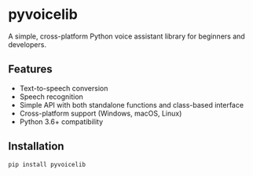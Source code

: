 # pyvoicelib

A simple, cross-platform Python voice assistant library for beginners and developers.

## Features

- Text-to-speech conversion
- Speech recognition
- Simple API with both standalone functions and class-based interface
- Cross-platform support (Windows, macOS, Linux)
- Python 3.6+ compatibility

## Installation

```bash
pip install pyvoicelib
